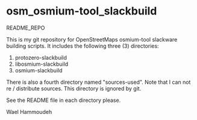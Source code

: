 # osm_osmium-tool_slackbuild
README_REPO

This is my git repository for OpenStreetMaps osmium-tool slackware building
scripts. It includes the following three (3) directories:

1) protozero-slackbuild
2) libosmium-slackbuild
3) osmium-slackbuild

There is also a fourth directory named "sources-used". 
Note that I can not re / distribute sources. This directory is ignored by git.

See the README file in each directory please.

Wael Hammoudeh
